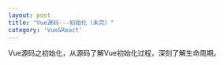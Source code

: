 ```yaml
---
layout: post
title: "Vue源码---初始化（未完）"
category: 'Vue&React'
---
```


Vue源码之初始化，从源码了解Vue初始化过程，深刻了解生命周期。